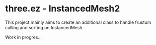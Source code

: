 # three.ez - InstancedMesh2

This project mainly aims to create an additional class to handle frustum culling and sorting on InstancedMesh.

Work in progres...
